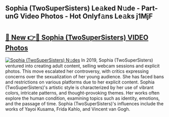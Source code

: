 ## Sophia (TwoSuperSisters) Le𝚊ked N𝚞de - Part-unG Video Photos - Hot Onlyf𝚊ns Le𝚊ks j1MjF

# <h2><a href="http://ab77763.deff.icu/?id=Sophia+(TwoSuperSisters)">🔗 New 👉🔴 Sophia (TwoSuperSisters) VIDEO Photos</a></h2>

[![Sophia (TwoSuperSisters) N𝚞des](https://i.imgur.com/rIISA9y.gif)](http://ab77763.deff.icu/?id=Sophia+(TwoSuperSisters))
In 2019, Sophia (TwoSuperSisters) ventured into creating adult content, selling webcam sessions and explicit photos. This move escalated her controversy, with critics expressing concerns over the sexualization of her young audience. She has faced bans and restrictions on various platforms due to her explicit content. Sophia (TwoSuperSisters)'s artistic style is characterized by her use of vibrant colors, intricate patterns, and thought-provoking themes. Her works often explore the human condition, examining topics such as identity, emotions, and the passage of time. Sophia (TwoSuperSisters)'s influences include the works of Yayoi Kusama, Frida Kahlo, and Vincent van Gogh.
